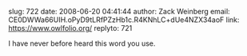 slug:    722
date:    2008-06-20 04:41:44
author:  Zack Weinberg
email:   CE0DWWa66UIH.oPyD9tLRfPZzHb1c.R4KNhLC+dUe4NZX34aoF
link:     https://www.owlfolio.org/
replyto: 721

I have never before heard this word you use.
